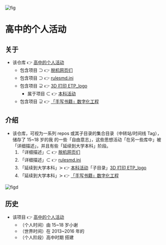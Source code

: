 <!-- ![fig](https://raw.githubusercontent.com/ChenZhu-Xie/senior-high-school_activities/master/img/logo.jpg "『主入口』页面") -->
![fig](https://gitee.com/ChenZhu-Xie/senior-high-school_activities/raw/master/img/logo.jpg "高中毕业「T-shirt」背面：「ETP project」logo")

# 高中的个人活动

## 关于
* 该仓库 👉 [高中的个人活动](https://gitee.com/ChenZhu-Xie/senior-high-school_activities)
    * 包含项目 ⊃ 👉 [脱机网页们](https://gitee.com/ChenZhu-Xie/offline_web_pages)
    * 包含项目 ⊃ 👉 [rulesmd.ini](https://gitee.com/ChenZhu-Xie/rulesmd.ini)
    * 包含项目 ⊋ 👉 [3D 打印 ETP_logo](https://gitee.com/ChenZhu-Xie/undergraduate_activities/tree/master/10__5.1__Off-Campus_Internships/1__3.1__%E6%B2%88%E5%8C%97%E6%96%B0%E5%8C%BA__1.5_year)
        * 属于项目 ⊂ 👉 [本科活动](https://gitee.com/ChenZhu-Xie/undergraduate_activities)
    * 包含项目 ⊋ 👉 [「手写书籍」数字化工程](https://gitee.com/ChenZhu-Xie/3_books_with_cpp)

## 介绍
* 该仓库，可视为一系列 repos 或其子目录的集合目录（中转站/时间线 Tag），储存了 15~18 岁的我 的一些「自由意志」，这些思想活动「在另一些库中」被「详细描述」，并且有些「延续到大学本科」阶段。
    1. 「详细描述」⊂ 👉 [脱机网页们](https://gitee.com/ChenZhu-Xie/offline_web_pages)
    2. 「详细描述」⊂ 👉 [rulesmd.ini](https://gitee.com/ChenZhu-Xie/rulesmd.ini)
    3. 「延续到大学本科」≻ 👉 [本科活动](https://gitee.com/ChenZhu-Xie/undergraduate_activities)「子目录」[3D 打印 ETP_logo](https://gitee.com/ChenZhu-Xie/undergraduate_activities/tree/master/10__5.1__Off-Campus_Internships/1__3.1__%E6%B2%88%E5%8C%97%E6%96%B0%E5%8C%BA__1.5_year)
    4. 「延续到大学本科」≻ 👉 [「手写书籍」数字化工程](https://gitee.com/ChenZhu-Xie/3_books_with_cpp)

<!-- ![fig](https://raw.githubusercontent.com/ChenZhu-Xie/senior-high-school_activities/master/img/7_books_waiting_to_be_digitalized.jpg "7 本「等待被数字化」的书") -->
![fig](https://gitee.com/ChenZhu-Xie/senior-high-school_activities/raw/master/img/7_books_waiting_to_be_digitalized.jpg "7 本「等待被数字化」的书")d

## 历史
* 该项目 👉 [高中的个人活动](https://gitee.com/ChenZhu-Xie/senior-high-school_activities)
    * （个人时间）由 15~18 岁小谢
    * （世界时间）在 2013~2016 年的 
    * （个人阶段）高中时期 搭建

<!-- ## 软件架构
软件架构说明


## 安装教程

1.  xxxx
2.  xxxx
3.  xxxx

## 使用说明

1.  xxxx
2.  xxxx
3.  xxxx

## 参与贡献

1.  Fork 本仓库
2.  新建 Feat_xxx 分支
3.  提交代码
4.  新建 Pull Request


## 特技

1.  使用 Readme\_XXX.md 来支持不同的语言，例如 Readme\_en.md, Readme\_zh.md
2.  Gitee 官方博客 [blog.gitee.com](https://blog.gitee.com)
3.  你可以 [https://gitee.com/explore](https://gitee.com/explore) 这个地址来了解 Gitee 上的优秀开源项目
4.  [GVP](https://gitee.com/gvp) 全称是 Gitee 最有价值开源项目，是综合评定出的优秀开源项目
5.  Gitee 官方提供的使用手册 [https://gitee.com/help](https://gitee.com/help)
6.  Gitee 封面人物是一档用来展示 Gitee 会员风采的栏目 [https://gitee.com/gitee-stars/](https://gitee.com/gitee-stars/) -->
